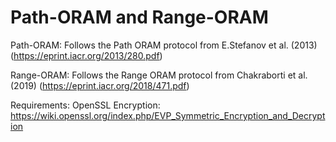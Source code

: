 # Path-ORAM and Range-ORAM
Path-ORAM: Follows the Path ORAM protocol from E.Stefanov et al. (2013)
(https://eprint.iacr.org/2013/280.pdf)

Range-ORAM: Follows the Range ORAM protocol from Chakraborti et al. (2019)
(https://eprint.iacr.org/2018/471.pdf)

Requirements: OpenSSL
Encryption: https://wiki.openssl.org/index.php/EVP_Symmetric_Encryption_and_Decryption
